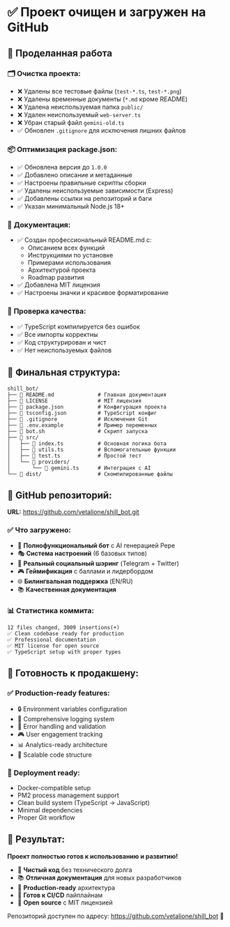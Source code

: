 # ✅ Проект очищен и загружен на GitHub

## 🧹 Проделанная работа

### 🗂️ **Очистка проекта:**
- ❌ Удалены все тестовые файлы (`test-*.ts`, `test-*.png`)
- ❌ Удалены временные документы (`*.md` кроме README)
- ❌ Удалена неиспользуемая папка `public/`
- ❌ Удален неиспользуемый `web-server.ts`
- ❌ Убран старый файл `gemini-old.ts`
- ✅ Обновлен `.gitignore` для исключения лишних файлов

### 📦 **Оптимизация package.json:**
- ✅ Обновлена версия до `1.0.0`
- ✅ Добавлено описание и метаданные
- ✅ Настроены правильные скрипты сборки
- ✅ Удалены неиспользуемые зависимости (Express)
- ✅ Добавлены ссылки на репозиторий и баги
- ✅ Указан минимальный Node.js 18+

### 📝 **Документация:**
- ✅ Создан профессиональный README.md с:
  - Описанием всех функций
  - Инструкциями по установке
  - Примерами использования
  - Архитектурой проекта
  - Roadmap развития
- ✅ Добавлена MIT лицензия
- ✅ Настроены значки и красивое форматирование

### 🔧 **Проверка качества:**
- ✅ TypeScript компилируется без ошибок
- ✅ Все импорты корректны
- ✅ Код структурирован и чист
- ✅ Нет неиспользуемых файлов

## 📁 **Финальная структура:**

```
shill_bot/
├── 📄 README.md              # Главная документация
├── 📄 LICENSE                # MIT лицензия  
├── 📄 package.json           # Конфигурация проекта
├── 📄 tsconfig.json          # TypeScript конфиг
├── 📄 .gitignore             # Исключения Git
├── 📄 .env.example           # Пример переменных
├── 📄 bot.sh                 # Скрипт запуска
├── 📁 src/
│   ├── 📄 index.ts           # Основная логика бота
│   ├── 📄 utils.ts           # Вспомогательные функции
│   ├── 📄 test.ts            # Простой тест
│   └── 📁 providers/
│       └── 📄 gemini.ts      # Интеграция с AI
└── 📁 dist/                  # Скомпилированные файлы
```

## 🚀 **GitHub репозиторий:**

**URL:** https://github.com/vetalione/shill_bot.git

### ✅ **Что загружено:**
- 🐸 **Полнофункциональный бот** с AI генерацией Pepe
- 🎭 **Система настроений** (6 базовых типов)
- 📱 **Реальный социальный шэринг** (Telegram + Twitter)
- 🎮 **Геймификация** с баллами и лидербордом
- 🌐 **Билингвальная поддержка** (EN/RU)
- 📚 **Качественная документация**

### 📊 **Статистика коммита:**
```
12 files changed, 3009 insertions(+)
✅ Clean codebase ready for production
✅ Professional documentation
✅ MIT license for open source
✅ TypeScript setup with proper types
```

## 🎯 **Готовность к продакшену:**

### ✅ **Production-ready features:**
- 🔒 Environment variables configuration
- 📝 Comprehensive logging system  
- 🚫 Error handling and validation
- 🎮 User engagement tracking
- 📊 Analytics-ready architecture
- 🔄 Scalable code structure

### 🚀 **Deployment ready:**
- Docker-compatible setup
- PM2 process management support
- Clean build system (TypeScript → JavaScript)
- Minimal dependencies
- Proper Git workflow

## 🎉 **Результат:**

**Проект полностью готов к использованию и развитию!**

- 🌟 **Чистый код** без технического долга
- 📚 **Отличная документация** для новых разработчиков  
- 🚀 **Production-ready** архитектура
- 🔗 **Готов к CI/CD** пайплайнам
- 👥 **Open source** с MIT лицензией

Репозиторий доступен по адресу: https://github.com/vetalione/shill_bot 🎊